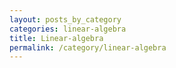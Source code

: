 ```yaml
---
layout: posts_by_category
categories: linear-algebra
title: Linear-algebra
permalink: /category/linear-algebra
---
```

